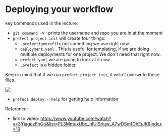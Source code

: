 # Deploying your workflow

key commands used in the lecture:

- `git command -V` : prints the username and repo you are in at the moment
- `prefect project init` will create four things:
    - `.prefectignorefile` not something we use right now.
    - `deployment.yaml` . This is useful for templating, if we are doing multiple deployments for one project. We don't need that right now. 
    - `prefect.yaml` we are going to look at it now. 
    - `.prefect` is a hidden folder

Keep in mind that if we run `prefect project init`, it willn't overwrite these files.  

![](https://imgur.com/YDHTEQ0)

- `prefect deploy --help` for getting help information

Reference:

- link to video: https://www.youtube.com/watch?v=3YjagezFhOo&list=PL3MmuxUbc_hIUISrluw_A7wDSmfOhErJK&index=19

